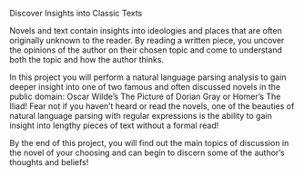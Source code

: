 Discover Insights into Classic Texts

Novels and text contain insights into ideologies and places that are often originally unknown to the reader. By reading a written piece, you uncover the opinions of the author on their chosen topic and come to understand both the topic and how the author thinks.

In this project you will perform a natural language parsing analysis to gain deeper insight into one of two famous and often discussed novels in the public domain: Oscar Wilde’s The Picture of Dorian Gray or Homer’s The Iliad! Fear not if you haven’t heard or read the novels, one of the beauties of natural language parsing with regular expressions is the ability to gain insight into lengthy pieces of text without a formal read!

By the end of this project, you will find out the main topics of discussion in the novel of your choosing and can begin to discern some of the author’s thoughts and beliefs!
